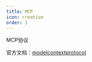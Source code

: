 ```yaml
---
title: MCP
icon: creative
order: 1
---
```


MCP协议

官方文档：[modelcontextprotocol](https://modelcontextprotocol.io/)
